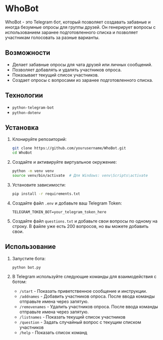 # WhoBot

WhoBot - это Telegram бот, который позволяет создавать забавные и иногда безумные опросы для группы друзей. Он генерирует вопросы с использованием заранее подготовленного списка и позволяет участникам голосовать за разные варианты.

## Возможности

- Делает забавные опросы для чата друзей или личных сообщений.
- Позволяет добавлять и удалять участников опроса.
- Показывает текущий список участников.
- Создает опросы с вопросами из заранее подготовленного списка.

## Технологии

- `python-telegram-bot`
- `python-dotenv`

## Установка

1. Клонируйте репозиторий:

    ```bash
    git clone https://github.com/yourusername/WhoBot.git
    cd WhoBot
    ```

2. Создайте и активируйте виртуальное окружение:

    ```bash
    python -m venv venv
    source venv/bin/activate  # Для Windows: venv\Scripts\activate
    ```

3. Установите зависимости:

    ```bash
    pip install -r requirements.txt
    ```

4. Создайте файл `.env` и добавьте ваш Telegram Token:

    ```env
    TELEGRAM_TOKEN_BOT=your_telegram_token_here
    ```

5. Создайте файл `questions.txt` и добавьте свои вопросы по одному на строку. В файле уже есть 200 вопросов, но вы можете добавить свои.

## Использование

1. Запустите бота:

    ```bash
    python bot.py
    ```

2. В Telegram используйте следующие команды для взаимодействия с ботом:
    - `/start` - Показать приветственное сообщение и инструкции.
    - `/addnames` - Добавить участников опроса. После ввода команды отправьте имена через запятую.
    - `/removenames` - Удалить участников опроса. После ввода команды отправьте имена через запятую.
    - `/listnames` - Показать текущий список участников
    - `/question` - Задать случайный вопрос с текущим списком участников
    - `/help` - Показать список команд